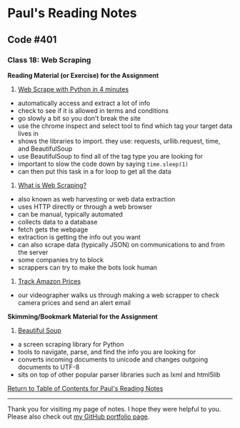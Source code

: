 # Paul's Reading Notes

## Code #401

### Class 18: Web Scraping

**Reading Material (or Exercise) for the Assignment**
1. [Web Scrape with Python in 4 minutes](https://towardsdatascience.com/how-to-web-scrape-with-python-in-4-minutes-bc49186a8460)
- automatically access and extract a lot of info
- check to see if it is allowed in terms and conditions
- go slowly a bit so you don't break the site
- use the chrome inspect and select tool to find which tag your target data lives in
- shows the libraries to import.  they use: requests, urllib.request, time, and BeautifulSoup
- use BeautifulSoup to find all of the tag type you are looking for
- important to slow the code down by saying `time.sleep(1)`
- can then put this task in a for loop to get all the data


1. [What is Web Scraping?](https://en.wikipedia.org/wiki/Web_scraping)
- also known as web harvesting or web data extraction
- uses HTTP directly or through a web browser
- can be manual, typically automated
- collects data to a database
- fetch gets the webpage
- extraction is getting the info out you want
- can also scrape data (typically JSON) on communications to and from the server
- some companies try to block
- scrappers can try to make the bots look human


1. [Track Amazon Prices](https://www.youtube.com/watch?v=Bg9r_yLk7VY)
- our videographer walks us through making a web scrapper to check camera prices and send an alert email



**Skimming/Bookmark Material for the Assignment**
1. [Beautiful Soup](https://www.crummy.com/software/BeautifulSoup/)
- a screen scraping library for Python
- tools to navigate, parse, and find the info you are looking for
- converts incoming documents to unicode and changes outgoing documents to UTF-8
- sits on top of other popular parser libraries such as lxml and html5lib



[Return to Table of Contents for Paul's Reading Notes](https://paul-leonard.github.io/reading-notes/ "Go back to find more notes!")



---



Thank you for visiting my page of notes.  I hope they were helpful to you.  Please also check out [my GitHub portfolio page](https://github.com/paul-leonard "Paul's GitHub Portfolio").